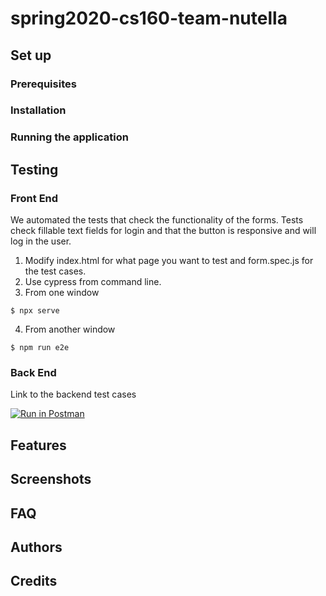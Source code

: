 # spring2020-cs160-team-nutella

## Set up

### Prerequisites

### Installation

### Running the application

## Testing 

### Front End

We automated the tests that check the functionality of the forms. Tests check fillable text fields for login and that the button is responsive and will log in the user.
1. Modify index.html for what page you want to test and form.spec.js for the test cases. 
2. Use cypress from command line. 
3. From one window 
```
$ npx serve
```
4. From another window 
```
$ npm run e2e
```

### Back End
Link to the backend test cases 

[![Run in Postman](https://run.pstmn.io/button.svg)](https://app.getpostman.com/run-collection/498bcb61d82c922e832c) 

## Features

## Screenshots

## FAQ

## Authors

## Credits


